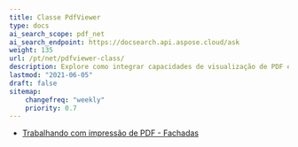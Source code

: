 ```yaml
---
title: Classe PdfViewer
type: docs
ai_search_scope: pdf_net
ai_search_endpoint: https://docsearch.api.aspose.cloud/ask
weight: 135
url: /pt/net/pdfviewer-class/
description: Explore como integrar capacidades de visualização de PDF em aplicações .NET usando a classe PDFViewer do Aspose.PDF.
lastmod: "2021-06-05"
draft: false
sitemap:
    changefreq: "weekly"
    priority: 0.7
---
```

- [Trabalhando com impressão de PDF - Fachadas](/pdf/net/working-with-pdf-printing-facades/)